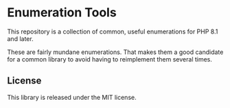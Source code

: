 # Enumeration Tools

This repository is a collection of common, useful enumerations for PHP 8.1 and later.

These are fairly mundane enumerations.  That makes them a good candidate for a common library to avoid having to reimplement them several times.

## License

This library is released under the MIT license.
